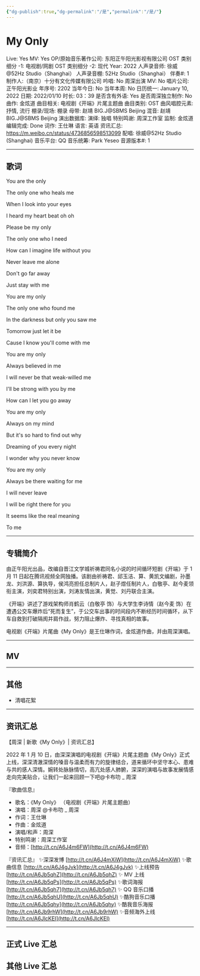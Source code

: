 ```yaml
---
{"dg-publish":true,"dg-permalink":"/是","permalink":"/是/"}
---
```



# My Only

Live: Yes
MV: Yes
OP/原始音乐著作公司: 东阳正午阳光影视有限公司
OST 类别细分 -1: 电视剧/网剧
OST 类别细分 -2: 现代
Year: 2022
人声录音师: 徐威@52Hz Studio（Shanghai）
人声录音棚: 52Hz Studio（Shanghai）
伴奏#: 1
制作人:（南京）十分有文化传媒有限公司
吟唱: No
周深出演 MV: No
唱片公司: 正午阳光影业
年序号: 2202
当年今日: No
当年本周: No
日历统一: January 10, 2022
日期: 2022/01/10
时长: 03：39
是否含有外语: Yes
是否周深独立制作: No
曲作: 金炫道
曲目相关: 电视剧《开端》片尾主题曲
曲目类别: OST
曲风唱腔元素: 抒情, 流行
棚录/现场: 棚录
母带: 赵靖 BIG.J@SBMS Beijing
混音: 赵靖 BIG.J@SBMS Beijing
演出数据库:
演绎: 独唱
特别鸣谢: 周深工作室
监制: 金炫道
编辑完成: Done
词作: 王仕琳
语言: 英语
资讯汇总: https://m.weibo.cn/status/4736856598513099
配唱: 徐威@52Hz Studio (Shanghai)
音乐平台: QQ
音乐统筹: Park Yeseo
音源版本#: 1

---

## 歌词

You are the only

The only one who heals me

When I look into your eyes

I heard my heart beat oh oh

Please be my only

The only one who I need

How can I imagine life without you

Never leave me alone

Don't go far away

Just stay with me

You are my only

The only one who found me

In the darkness but only you saw me

Tomorrow just let it be

Cause I know you'll come with me

You are my only

Always believed in me

I will never be that weak-willed me

I'll be strong with you by me

How can I let you go away

You are my only

Always on my mind

But it's so hard to find out why

Dreaming of you every night

I wonder why you never know

You are my only

Always be there waiting for me

I will never leave

I will be right there for you

It seems like the real meaning

To me

---

## 专辑简介

由正午阳光出品，改编自晋江文学城祈祷君同名小说的时间循环短剧《开端》于 1 月 11 日起在腾讯视频全网独播。该剧由祈祷君、邱玉洁、算、黄凯文编剧，孙墨龙、刘洪源、算执导，侯鸿亮担任总制片人，赵子煜任制片人，白敬亭、赵今麦领衔主演，刘奕君特别出演，刘涛友情出演，黄觉、刘丹联合主演。

《开端》讲述了游戏架构师肖鹤云（白敬亭 饰）与大学生李诗情（赵今麦 饰）在遭遇公交车爆炸后“死而复生”，于公交车出事的时间段内不断经历时间循环，从下车自救到打破隔阂并肩作战，努力阻止爆炸、寻找真相的故事。

电视剧《开端》片尾曲《My Only》是王仕琳作词，金炫道作曲，并由周深演唱。

---

## MV

---

## 其他

- 清唱花絮

---

## 资讯汇总

【周深 | 新歌《My Only》| 资讯汇总】

  2022 年 1 月 10 日，由深深演唱的电视剧《开端》片尾主题曲《My Only》正式上线，深深清澈深情的嗓音与温柔而有力的旋律结合，道来循环中坚守本心、患难与共的感人深情。婉转处脉脉情切，高亢处感人肺腑，深深的演唱与故事发展情感走向完美贴合，让我们一起来回顾一下吧@卡布叻 _ 周深

『歌曲信息』

- 歌名：《My Only》
（电视剧《开端》片尾主题曲）
- 演唱：周深 @卡布叻 _ 周深
- 作词：王仕琳
- 作曲：金炫道
- 演唱/和声：周深
- 特别鸣谢：周深工作室
- 音频：[http://t.cn/A6J4m6FW](http://t.cn/A6J4m6FW)

『资讯汇总』
✨深深发博 [http://t.cn/A6J4mXiW](http://t.cn/A6J4mXiW)
✨歌曲信息 [http://t.cn/A6J4gJvk](http://t.cn/A6J4gJvk)
✨上线预告 [http://t.cn/A6Jb5qhZ](http://t.cn/A6Jb5qhZ)
✨ MV 上线 [http://t.cn/A6Jb5qPs](http://t.cn/A6Jb5qPs)
✨歌词海报 [http://t.cn/A6Jb5qh7](http://t.cn/A6Jb5qh7)
✨ QQ 音乐口播 [http://t.cn/A6Jb5qhU](http://t.cn/A6Jb5qhU)
✨酷狗音乐口播 [http://t.cn/A6Jb5qhy](http://t.cn/A6Jb5qhy)
✨酷我音乐海报 [http://t.cn/A6Jb9rhW](http://t.cn/A6Jb9rhW)
✨音频海外上线 [http://t.cn/A6JlcKEI](http://t.cn/A6JlcKEI)

---

## 正式 Live 汇总

## 其他 Live 汇总
